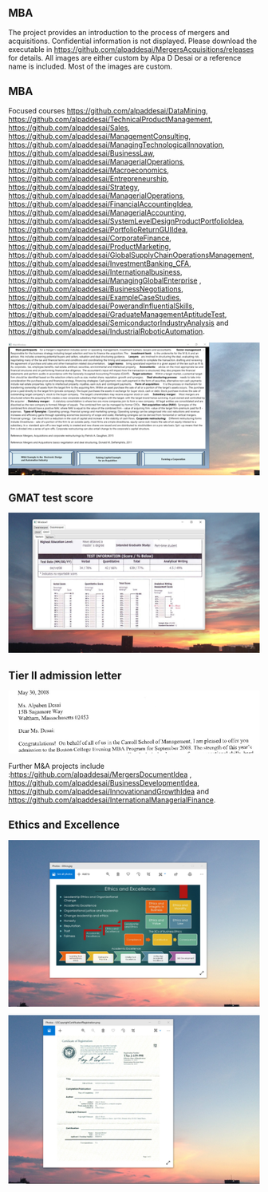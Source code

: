 ## MBA 

The project provides an introduction to the process of mergers and acquisitions. Confidential information is not displayed. 
Please download the executable in https://github.com/alpaddesai/MergersAcquisitions/releases for details. 
All images are either custom by Alpa D Desai or a reference name is included.
Most of the images are custom. 

## MBA
Focused courses https://github.com/alpaddesai/DataMining, https://github.com/alpaddesai/TechnicalProductManagement, https://github.com/alpaddesai/Sales,   https://github.com/alpaddesai/ManagementConsulting, https://github.com/alpaddesai/ManagingTechnologicalInnovation, https://github.com/alpaddesai/BusinessLaw, https://github.com/alpaddesai/ManagerialOperations, https://github.com/alpaddesai/Macroeconomics,  https://github.com/alpaddesai/Entrepreneurship, https://github.com/alpaddesai/Strategy, https://github.com/alpaddesai/ManagerialOperations, https://github.com/alpaddesai/FinancialAccountingIdea, https://github.com/alpaddesai/ManagerialAccounting, https://github.com/alpaddesai/SystemLevelDesignProductPortfolioIdea, https://github.com/alpaddesai/PortfolioReturnGUIIdea, https://github.com/alpaddesai/CorporateFinance, https://github.com/alpaddesai/ProductMarketing, https://github.com/alpaddesai/GlobalSupplyChainOperationsManagement, https://github.com/alpaddesai/InvestmentBanking_CFA, https://github.com/alpaddesai/Internationalbusiness, https://github.com/alpaddesai/ManagingGlobalEnterprise , https://github.com/alpaddesai/BusinessNegotiations, https://github.com/alpaddesai/ExampleCaseStudies, https://github.com/alpaddesai/PowerandInfluentialSkills, https://github.com/alpaddesai/GraduateManagementAptitudeTest, https://github.com/alpaddesai/SemiconductorIndustryAnalysis and https://github.com/alpaddesai/IndustrialRoboticAutomation.

![image](Image.png)

## GMAT test score
![image](GMATImage.jpg)

## Tier II admission letter
![image](admissionletter.jpg)

Further M&A projects include :https://github.com/alpaddesai/MergersDocumentIdea , https://github.com/alpaddesai/BusinessDevelopmentIdea, https://github.com/alpaddesai/InnovationandGrowthIdea and https://github.com/alpaddesai/InternationalManagerialFinance.

 ## Ethics and Excellence
![image](EthicsandExcellence.png)

![image](USCopyrightCertificate.png)
